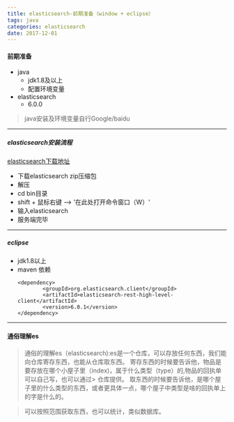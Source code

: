 ```yaml
---
title: elasticsearch-前期准备（window + eclipse）
tags: java 
categories: elasticsearch
date: 2017-12-01
---
```




#### 前期准备

- java
    - jdk1.8及以上
    - 配置环境变量
- elasticsearch
    - 6.0.0
> java安装及环境变量自行Google/baidu

---
##### elasticsearch安装流程
[elasticsearch下载地址](https://www.elastic.co/cn/downloads/elasticsearch)
- 下载elasticsearch zip压缩包
- 解压
- cd bin目录
- shift + 鼠标右键  --> '在此处打开命令窗口（W）' 
- 输入elasticsearch 
- 服务端完毕

---
##### eclipse

- jdk1.8以上
- maven 依赖
    ```maven
    <dependency>
		    <groupId>org.elasticsearch.client</groupId>
		    <artifactId>elasticsearch-rest-high-level-client</artifactId>
		    <version>6.0.1</version>
    </dependency>
    ```

---
#### 通俗理解es

> 通俗的理解es（elasticsearch):es是一个仓库，可以存放任何东西，我们能向仓库寄存东西，也能从仓库取东西。
> 寄存东西的时候要告诉他，物品是要存放在哪个小屋子里（index)，属于什么类型（type）的,物品的回执单可以自己写，也可以通过> 仓库提供。
> 取东西的时候要告诉他，是哪个屋子里的什么类型的东西，或者更具体一点，哪个屋子中类型是啥的回执单上的字是什么的。

> 可以按照范围获取东西，也可以统计，类似数据库。





